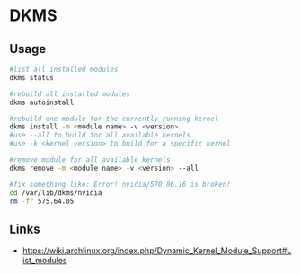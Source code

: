 # DKMS

## Usage

```bash
#list all installed modules
dkms status

#rebuild all installed modules
dkms autoinstall

#rebuild one module for the currently running kernel
dkms install -m <module name> -v <version>
#use --all to build for all available kernels
#use -k <kernel version> to build for a specific kernel

#remove module for all available kernels
dkms remove -m <module name> -v <version> --all

#fix something like: Error! nvidia/570.86.16 is broken!
cd /var/lib/dkms/nvidia
rm -fr 575.64.05
```

## Links

* https://wiki.archlinux.org/index.php/Dynamic_Kernel_Module_Support#List_modules
